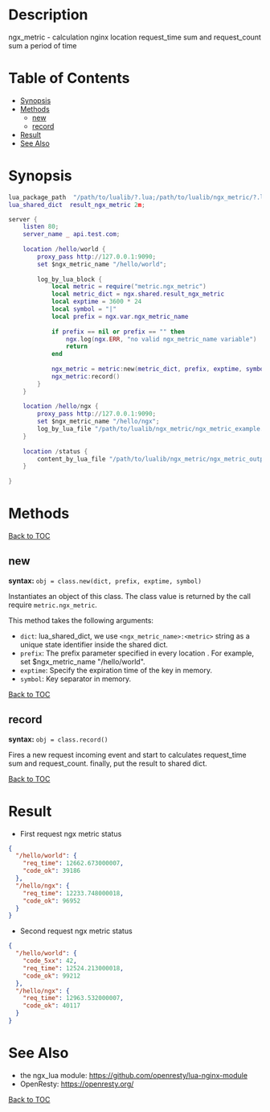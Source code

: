 

# Description
ngx_metric - calculation nginx location request_time sum and request_count sum a period of time
 
# Table of Contents
* [Synopsis](#synopsis)
* [Methods](#methods)
    * [new](#new)
    * [record](#record)
* [Result](#result)
* [See Also](#see-also)


# Synopsis

```lua
lua_package_path  "/path/to/lualib/?.lua;/path/to/lualib/ngx_metric/?.lua;;";
lua_shared_dict  result_ngx_metric 2m;

server {
    listen 80;
    server_name _ api.test.com;
    
    location /hello/world {
        proxy_pass http://127.0.0.1:9090;
        set $ngx_metric_name "/hello/world";
        
        log_by_lua_block {
            local metric = require("metric.ngx_metric")
            local metric_dict = ngx.shared.result_ngx_metric
            local exptime = 3600 * 24
            local symbol = "|"
            local prefix = ngx.var.ngx_metric_name
            
            if prefix == nil or prefix == "" then
                ngx.log(ngx.ERR, "no valid ngx_metric_name variable")
                return
            end
            
            ngx_metric = metric:new(metric_dict, prefix, exptime, symbol)
            ngx_metric:record()
        }
    }
    
    location /hello/ngx {
        proxy_pass http://127.0.0.1:9090;
        set $ngx_metric_name "/hello/ngx";
        log_by_lua_file "/path/to/lualib/ngx_metric/ngx_metric_example.lua";
    }
    
    location /status {
        content_by_lua_file "/path/to/lualib/ngx_metric/ngx_metric_output_example.lua";
    }
    
}
```

# Methods
[Back to TOC](#table-of-contents)
## new

**syntax:** `obj = class.new(dict, prefix, exptime, symbol)`

Instantiates an object of this class. The class value is returned by the call require `metric.ngx_metric`.

This method takes the following arguments:

* `dict`: lua_shared_dict, we use `<ngx_metric_name>:<metric>` string as a unique state identifier inside the shared dict.
* `prefix`: The prefix parameter specified in every location .  For example, set $ngx_metric_name "/hello/world".
* `exptime`: Specify the expiration time of the key in memory.
* `symbol`: Key separator in memory.

[Back to TOC](#table-of-contents)

## record

**syntax:** `obj = class.record()`

Fires a new request incoming event and start to calculates request_time sum and request_count. finally, put the result to shared dict.

[Back to TOC](#table-of-contents)


# Result

 - First request ngx metric status
```json
{
  "/hello/world": {
    "req_time": 12662.673000007,
    "code_ok": 39186
  },
  "/hello/ngx": {
    "req_time": 12233.748000018,
    "code_ok": 96952
  }
}
```
  - Second request ngx metric status
```json
{
  "/hello/world": {
    "code_5xx": 42,
    "req_time": 12524.213000018,
    "code_ok": 99212
  },
  "/hello/ngx": {
    "req_time": 12963.532000007,
    "code_ok": 40117
  }
}
```
  
# See Also

* the ngx_lua module: https://github.com/openresty/lua-nginx-module
* OpenResty: https://openresty.org/

[Back to TOC](#table-of-contents)
